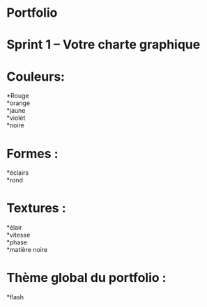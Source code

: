 # Portfolio

<h1>Sprint 1 – Votre charte graphique</h1>  


# Couleurs: 
*Rouge  
*orange  
*jaune  
*violet  
*noire  
# Formes :  
*éclairs    
*rond  
# Textures :  
*élair    
*vitesse    
*phase  
*matière noire  
# Thème global du portfolio :   
*flash  
